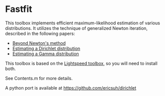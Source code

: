 Fastfit
=======

This toolbox implements efficient maximum-likelihood estimation of various
distributions.  It utilizes the technique of generalized Newton iteration,
described in the following papers:

* [Beyond Newton's method](http://research.microsoft.com/~minka/papers/newton.html)
* [Estimating a Dirichlet distribution](http://research.microsoft.com/~minka/papers/dirichlet/)
* [Estimating a Gamma distribution](http://research.microsoft.com/~minka/papers/minka-gamma.pdf)

This toolbox is based on the [Lightspeed toolbox](http://research.microsoft.com/~minka/software/lightspeed/), so you will need to install both.

See Contents.m for more details.

A python port is available at https://github.com/ericsuh/dirichlet
